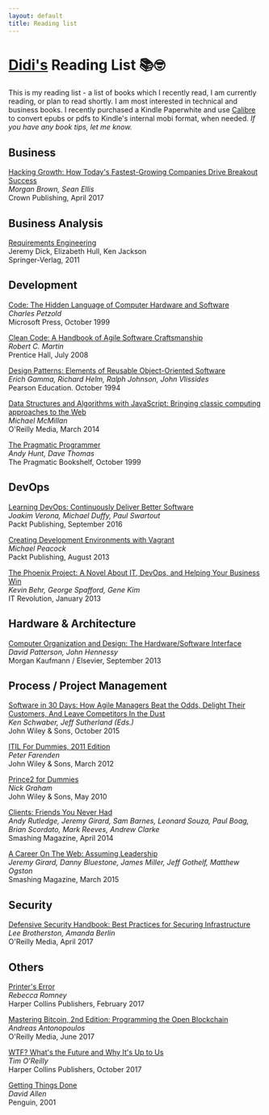```yaml
---
layout: default
title: Reading list
---
```


# [Didi's](./) Reading List 📚🤓

This is my reading list - a list of books which I recently read, I am currently reading, or plan to read shortly.
I am most interested in technical and business books. I recently purchased a Kindle Paperwhite and use [Calibre](https://calibre-ebook.com/)
to convert epubs or pdfs to Kindle's internal mobi format, when needed. *If you have any book tips, let me know.*

## Business

[Hacking Growth: How Today's Fastest-Growing Companies Drive Breakout Success](https://www.penguinrandomhouse.com/books/545936/hacking-growth-by-sean-ellis-founder-of-growthhackerscom-and-morgan-brown/9780451497215/)<br>
*Morgan Brown, Sean Ellis*<br>
Crown Publishing, April 2017

## Business Analysis

[Requirements Engineering](http://www.springer.com/gp/book/9781447158189)<br>
Jeremy Dick, Elizabeth Hull, Ken Jackson<br>
Springer-Verlag, 2011

## Development

[Code: The Hidden Language of Computer Hardware and Software](https://www.microsoftpressstore.com/store/code-the-hidden-language-of-computer-hardware-and-software-9780735611313)<br>
*Charles Petzold*<br>
Microsoft Press, October 1999

[Clean Code: A Handbook of Agile Software Craftsmanship]()<br>
*Robert C. Martin*<br>
Prentice Hall, July 2008

[Design Patterns: Elements of Reusable Object-Oriented Software](https://en.wikipedia.org/wiki/Design_Patterns)<br>
*Erich Gamma, Richard Helm, Ralph Johnson, John Vlissides*<br>
Pearson Education. October 1994

[Data Structures and Algorithms with JavaScript: Bringing classic computing approaches to the Web](http://shop.oreilly.com/product/0636920029557.do)<br>
*Michael McMillan*<br>
O'Reilly Media, March 2014

[The Pragmatic Programmer](https://pragprog.com/book/tpp/the-pragmatic-programmer)<br>
*Andy Hunt, Dave Thomas*<br>
The Pragmatic Bookshelf, October 1999


## DevOps

[Learning DevOps: Continuously Deliver Better Software](https://www.packtpub.com/networking-and-servers/learning-devops-continuously-deliver-better-software)<br>
*Joakim Verona, Michael Duffy, Paul Swartout*<br>
Packt Publishing, September 2016

[Creating Development Environments with Vagrant](https://www.packtpub.com/application-development/creating-development-environments-vagrant)<br>
*Michael Peacock*<br>
Packt Publishing, August 2013

[The Phoenix Project: A Novel About IT, DevOps, and Helping Your Business Win](https://itrevolution.com/book/the-phoenix-project/)<br>
*Kevin Behr, George Spafford, Gene Kim*<br>
IT Revolution, January 2013

## Hardware & Architecture

[Computer Organization and Design: The Hardware/Software Interface](https://www.elsevier.com/books/computer-organization-and-design-mips-edition/patterson/978-0-12-407726-3)<br>
*David Patterson, John Hennessy*<br>
Morgan Kaufmann / Elsevier, September 2013

## Process / Project Management

[Software in 30 Days: How Agile Managers Beat the Odds, Delight Their Customers, And Leave Competitors In the Dust](http://onlinelibrary.wiley.com/book/10.1002/9781119203278)<br>
*Ken Schwaber, Jeff Sutherland (Eds.)*<br>
John Wiley & Sons, October 2015

[ITIL For Dummies, 2011 Edition](http://www.dummies.com/business/itil-for-dummies-2011-edition/)<br>
*Peter Farenden*<br>
John Wiley & Sons, March 2012

[Prince2 for Dummies](https://www.amazon.com/PRINCE2-Dummies-Nick-Graham/dp/047071025X)<br>
*Nick Graham*<br>
John Wiley & Sons, May 2010

[Clients: Friends You Never Had](https://www.smashingmagazine.com/ebooks/clients-friends-you-never-had/)<br>
*Andy Rutledge, Jeremy Girard, Sam Barnes, Leonard Souza, Paul Boag, Brian Scordato, Mark Reeves, Andrew Clarke*<br>
Smashing Magazine, April 2014

[A Career On The Web: Assuming Leadership](https://www.smashingmagazine.com/ebooks/a-career-on-the-web-assuming-leadership/)<br>
*Jeremy Girard, Danny Bluestone, James Miller, Jeff Gothelf, Matthew Ogston*<br>
Smashing Magazine, March 2015

## Security

[Defensive Security Handbook: Best Practices for Securing Infrastructure](http://shop.oreilly.com/product/0636920051671.do)<br>
*Lee Brotherston, Amanda Berlin*<br>
O'Reilly Media, April 2017

## Others

[Printer's Error](https://www.harpercollins.com/9780062412317/printers-error)<br>
*Rebecca Romney*<br>
Harper Collins Publishers, February 2017

[Mastering Bitcoin, 2nd Edition: Programming the Open Blockchain](http://shop.oreilly.com/product/0636920049524.do)<br>
*Andreas Antonopoulos*<br>
O'Reilly Media, June 2017

[WTF? What's the Future and Why It's Up to Us](https://www.harpercollins.com/9780062565716/wtf)<br>
*Tim O'Reilly*<br>
Harper Collins Publishers, October 2017

[Getting Things Done](https://gettingthingsdone.com/)<br>
*David Allen*<br>
Penguin, 2001
